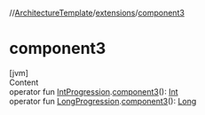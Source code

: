 //[ArchitectureTemplate](../index.md)/[extensions](index.md)/[component3](component3.md)



# component3  
[jvm]  
Content  
operator fun [IntProgression](https://kotlinlang.org/api/latest/jvm/stdlib/kotlin.ranges/-int-progression/index.html).[component3](component3.md)(): [Int](https://kotlinlang.org/api/latest/jvm/stdlib/kotlin/-int/index.html)  
operator fun [LongProgression](https://kotlinlang.org/api/latest/jvm/stdlib/kotlin.ranges/-long-progression/index.html).[component3](component3.md)(): [Long](https://kotlinlang.org/api/latest/jvm/stdlib/kotlin/-long/index.html)  




